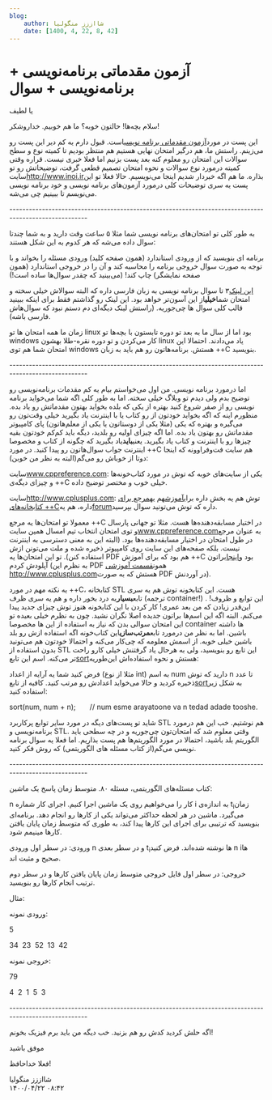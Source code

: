 ```yaml
---
blog:
    author: شااززز منگولیا
    date: [1400, 4, 22, 8, 42]
---
```

# آزمون مقدماتی برنامه‌نویسی + برنامه‌نویسی + سوال

<div class="cnt">
یا لطیف<p>سلام بچه‌ها! حالتون خوبه؟ ما هم خوبیم. خداروشکر!</p>
<p>این پست در مورد<a href="http://www.inoi.ir/%d9%85%d9%82%d8%b1%d8%b1%d8%a7%d8%aa-%d8%a7%d9%84%d9%85%d9%be%db%8c%d8%a7%d8%af-%d9%87%d8%a7%db%8c-%d8%af%d8%a7%d8%ae%d9%84%db%8c/%d8%a2%d8%b2%d9%85%d9%88%d9%86-%d9%85%d9%82%d8%af%d9%85%d8%a7%d8%aa%db%8c-%d8%a8%d8%b1%d9%86%d8%a7%d9%85%d9%87-%d9%86%d9%88%db%8c%d8%b3%db%8c/" target="_blank">آزمون مقدماتی برنامه نویسی</a>است. قبول دارم یه کم دیر این پست رو می‌زینم. راستش ما، هم درگیر امتحان نهایی هستیم هم منتظر بودیم تا کمیته نوع و سطح سوالات این امتحان رو معلوم کنه بعد پست بزنیم اما فعلا خبری نیست. قراره وقتی کمیته درمورد نوع سوالات و نحوه امتحان تصمیم قطعی گرفت، توضیحاتش رو تو سایت<a href="http://www.inoi.ir/" target="_blank">http://www.inoi.ir</a>بذاره. ما هم اگه خبردار شدیم اینجا می‌نویسیم. حالا فعلا تو این پست یه سری توضیحات کلی درمورد آزمون‌های برنامه نویسی و خود برنامه نویسی می‌نویسم تا ببینیم چی می‌شه.</p>
<p>------------------------------------------------------------------------------------------------------</p>
<p>به طور کلی تو امتحان‌های برنامه نویسی شما مثلا ۵ ساعت وقت دارید و به شما چندتا سوال داده می‌شه که هر کدوم به این شکل هستند:</p>
<p>برنامه ای بنویسید که از ورودی استاندارد (همون صفحه کلید) ورودی مسئله را بخواند و با توجه به صورت سوال خروجی برنامه را محاسبه کند و آن را در خروجی استاندارد (همون صفحه نمایشگر) چاپ کند! (می‌بینید که چقدر سوال‌ها ساده است!)</p>
<p><a href="http://www.apio.olympiad.org/2010/apio2010-persian.pdf">این لینک</a>۳ تا سوال برنامه نویسی به زبان فارسی داره که البته سوالاش خیلی سخته و امتحان شما<strong>خیلی</strong>از این آسون‌تر خواهد بود. این لینک رو گذاشتم فقط برای اینکه ببینید قالب کلی سوال ها چی‌جوریه. (راستش لینک دیگه‌ای دم دستم نبود که سوال‌هاش فارسی باشه).</p>
<p>زمان ما همه امتحان ها تو linux بود اما از سال ما به بعد تو دوره تابستون با بچه‌ها تو windows کار می‌کردن و تو دوره نقره-طلا بهشون linux یاد می‌دادند. احتمالا این امتحان شما هم توی windows هستش. برنامه‌هاتون رو هم باید به زبان ++C بنویسید.</p>
<p>------------------------------------------------------------------------------------------------------</p>
<p>اما درمورد برنامه نویسی. من اول می‌خواستم بیام یه کم مقدمات برنامه‌نویسی رو توضیح بدم ولی دیدم تو وبلاگ خیلی سخته. اما به طور کلی اگه شما می‌خواید برنامه نویسی رو از صفر شروع کنید بهتره از یکی که بلده بخواید بهتون مقدماتش رو یاد بده. منظورم اینه که اگه بخواید خودتون از رو کتاب یا با اینترنت یاد بگیرید خیلی وقت‌تون رو می‌گیره و بهتره که یکی (مثلا یکی از دوستاتون یا یکی از معلم‌هاتون) پای کامپیوتر مقدماتش رو بهتون یاد بده. اما اگه چیزای اولیه رو بلدید، دیگه باید کم‌کم خودتون بقیه چیزها رو با اینترنت و کتاب یاد بگیرید. یعنی<strong>باید</strong>یاد بگیرید که چگونه از کتاب و مخصوصا اینترنت جواب سوال‌ها‌تون رو پیدا کنید. در مورد ++C هم سایت فت‌و‌فراوونه که اینجا دوتا از خوباش رو می‌گم(البته به نظر من خوبن):</p>
<p>سایت<a href="http://www.cppreference.com/wiki/" target="_blank">www.cppreference.com</a>: یکی از سایت‌های خوبه که توش در مورد کتاب‌خونه‌ها و چیزای دیگه‌ی ++C خیلی خوب و مختصر توضیح داده.</p>
<p>سایت<a href="http://www.cplusplus.com/" target="_blank">http://www.cplusplus.com</a>: توش هم یه بخش داره برای<a href="http://www.cplusplus.com/doc/tutorial/">آموزش</a>هم یه<a href="http://www.cplusplus.com/reference/">مرجع برای کتابخانه‌های ++C</a>داره، هم یه<a href="http://www.cplusplus.com/forum/">forum</a>داره که توش می‌تونید سوال بپرسید.</p>
<p>معمولا تو امتحان‌ها یه مرجع ++C در اختیار مسابقه‌دهنده‌ها هست. مثلا تو جهانی پارسال و توی امتحان انتخاب تیم امسال همین سایت<a href="http://www.cppreference.com/wiki/" target="_blank">www.cppreference.com</a>به عنوان مرجع در طول امتحان در اختیار
مسابقه‌دهنده‌ها بود. (البته این به معنی دسترسی به اینترنت نیست. بلکه
صفحه‌های این سایت روی کامپیوتر ذخیره شده و ملت می‌تونن ازش استفاده
کنن). تو این امتحان‌ها یه PDF هم بود که برای آموزش ++C بود و<a href="http://users.allamehelli.ir/~a_babayi/shaazzz/cpptutorial.pdf">اینجا</a>براتون آپلودش کردم (به نظرم این PDF همون<a href="http://www.cplusplus.com/doc/tutorial/">قسمت آموزشی http://www.cplusplus.com</a>هستش که به صورت PDF در آوردنش).</p>
<p>یه نکته مهم در مورد ++C، کتابخانه STL هست. این کتابخونه توش هم یه سری تابع<strong>بسیار</strong>به درد بخور داره و هم یه سری ظرف (ترجمه container!) . این توابع و ظروف! این‌قدر زیادن که من بعد عمری! کار کردن با این کتابخونه هنوز توش چیزای جدید پیدا می‌کنم. البته اگه این‌ اسم‌ها براتون جدیده اصلا نگران نشید. چون به نظرم خیلی بعیده تو این امتحان سوالی بدن که نیاز به استفاده از این ها مخصوصا container ها داشته باشین. اما به نظر من درمورد تابع<strong>مرتب‌سازی</strong>این کتاب‌خونه اگه استفاده ازش رو بلد باشین خیلی خوبه. از اسمش معلومه که چی‌کار می‌کنه و احتمالا خودتون هم می‌تونید بدون استفاده از STL این تابع رو بنویسید، ولی به هرحال یاد گرفتنش خیلی کارو راحت تر می‌کنه. اسم این تابع<a href="http://www.cppreference.com/wiki/stl/algorithm/sort">sort</a>هستش و نحوه استفاده‌اش این‌طوریه:</p>
<p>فرض کنید شما یه آرایه از اعداد (مثلا از نوع int) به اسم num دارید که توش n تا عدد ذخیره کردید و حالا می‌خواید اعدادش رو مرتب کنید. کافیه از تابع<a href="http://www.cppreference.com/wiki/stl/algorithm/sort">sort</a>به شکل زیر استفاده کنید:</p>
<p>sort(num, num + n);       // num esme arayatoone va n tedad adade tooshe.</p>
<p>شاید تو پست‌های دیگه در مورد سایر توابع پرکاربرد STL هم نوشتیم. خب این هم درمورد برنامه‌نویسی و STL. وقتی معلوم شد که امتحان‌‌تون چی‌جوریه و در چه سطحی باید الگوریتم بلد باشید، احتمالا در مورد الگوریتم‌ها هم پست بذاریم. اما فعلا یه سوال برنامه نویسی می‌گم(از کتاب مسئله های الگوریتمی) که روش فکر کنید.</p>
<p>------------------------------------------------------------------------------------------------------</p>
<p>کتاب مسئله‌های الگوریتمی، مسئله ۸۰. متوسط زمان پاسخ یک ماشین:</p>
<p>n کار را می‌خواهیم روی یک ماشین اجرا کنیم. اجرای کار شماره ‌i به اندازه‌ی t<sub>i</sub>زمان می‌گیرد. ماشین در هر لحظه حداکثر می‌تواند یکی از کارها رو انجام دهد. برنامه‌ای بنویسید که ترتیبی برای اجرای این کارها پیدا کند، به طوری که متوسط زمان پایان یافتن کارها مینیمم شود.</p>
<p>ورودی: در سطر اول ورودی n و در سطر بعدی t<sub>i</sub>ها نوشته شده‌اند. فرض کنید n iها صحیح و مثبت اند.</p>
<p>خروجی: در سطر اول فایل خروجی متوسط زمان پایان یافتن کارها و در سطر دوم ترتیب انجام کارها رو بنویسید.</p>
<p>مثال:</p>
<p>ورودی نمونه:</p>
<p>5</p>
<p>34  23  52  13  42</p>
<p>خروجی نمونه:</p>
<p>79</p>
<p>4  2  1  5  3</p>
<p>------------------------------------------------------------------------------------------------------</p>
<p>اگه حلش کردید کدش رو هم بزنید. خب دیگه من باید برم فیزیک بخونم!</p>
<p>موفق باشید</p>
<p>فعلا خداحافظ!</p>
<p></p>
</div>

<div class="blog-info">
    <div class="blog-author">شااززز منگولیا</div>
    <div class="blog-date">۱۴۰۰/۰۴/۲۲ ۰۸:۴۲</div>
</div>

